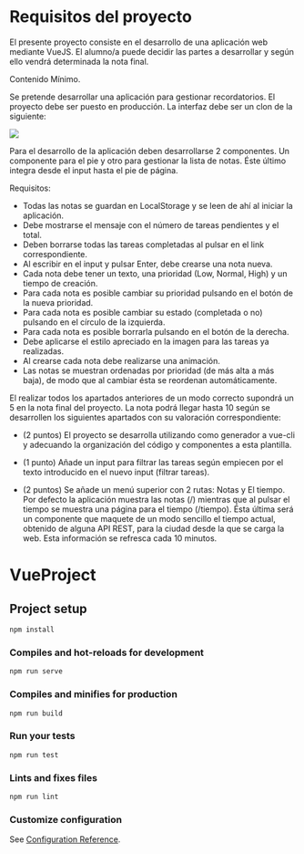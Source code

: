 # Requisitos del proyecto

El presente proyecto consiste en el desarrollo de una aplicación web mediante VueJS.
El alumno/a puede decidir las partes a desarrollar y según ello vendrá determinada la nota final.

Contenido Mínimo.

Se pretende desarrollar una aplicación para gestionar recordatorios.
El proyecto debe ser puesto en producción. La interfaz debe ser un clon de la siguiente:

![](img.jpg)

Para el desarrollo de la aplicación deben desarrollarse 2 componentes.
Un componente para el pie y otro para gestionar la lista de notas.
Éste último integra desde el input hasta el pie de página.


Requisitos:

- Todas las notas se guardan en LocalStorage y se leen de ahí al iniciar la aplicación.
- Debe mostrarse el mensaje con el número de tareas pendientes y el total.
- Deben borrarse todas las tareas completadas al pulsar en el link correspondiente.
- Al escribir en el input y pulsar Enter, debe crearse una nota nueva.
- Cada nota debe tener un texto, una prioridad (Low, Normal, High) y un tiempo de creación.
- Para cada nota es posible cambiar su prioridad pulsando en el botón de la nueva prioridad.
- Para cada nota es posible cambiar su estado (completada o no) pulsando en el círculo de la izquierda.
- Para cada nota es posible borrarla pulsando en el botón de la derecha.
- Debe aplicarse el estilo apreciado en la imagen para las tareas ya realizadas.
- Al crearse cada nota debe realizarse una animación.
- Las notas se muestran ordenadas por prioridad (de más alta a más baja), de modo que al cambiar ésta se reordenan automáticamente.


El realizar todos los apartados anteriores de un modo correcto supondrá un 5 en la nota final del proyecto.
La nota podrá llegar hasta 10 según se desarrollen los siguientes apartados con su valoración correspondiente:

- (2 puntos) El proyecto se desarrolla utilizando como generador a vue-cli y adecuando la organización del código y componentes
a esta plantilla.

- (1 punto) Añade un input para filtrar las tareas según empiecen por el texto introducido en el nuevo input (filtrar tareas).

- (2 puntos) Se añade  un menú superior con 2 rutas: Notas y El tiempo.
Por defecto la aplicación muestra las notas (/) mientras que al pulsar el tiempo se muestra una página para el tiempo (/tiempo).
Ésta última será un componente que maquete de un modo sencillo el tiempo actual, obtenido de alguna API REST,  para la ciudad desde
la que se carga la web. Esta información se refresca cada 10 minutos.

# VueProject

## Project setup
```
npm install
```

### Compiles and hot-reloads for development
```
npm run serve
```

### Compiles and minifies for production
```
npm run build
```

### Run your tests
```
npm run test
```

### Lints and fixes files
```
npm run lint
```

### Customize configuration
See [Configuration Reference](https://cli.vuejs.org/config/).
